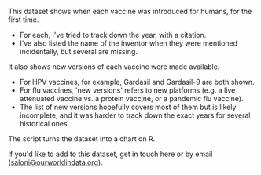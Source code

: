 This dataset shows when each vaccine was introduced for humans, for the first time.
- For each, I've tried to track down the year, with a citation.
- I've also listed the name of the inventor when they were mentioned incidentally, but several are missing.

It also shows new versions of each vaccine were made available.
- For HPV vaccines, for example, Gardasil and Gardasil-9 are both shown.
- For flu vaccines, 'new versions' refers to new platforms (e.g. a live attenuated vaccine vs. a protein vaccine, or a pandemic flu vaccine).
- The list of new versions hopefully covers most of them but is likely incomplete, and it was harder to track down the exact years for several historical ones.

The script turns the dataset into a chart on R.

If you'd like to add to this dataset, get in touch here or by email (saloni@ourworldindata.org).
